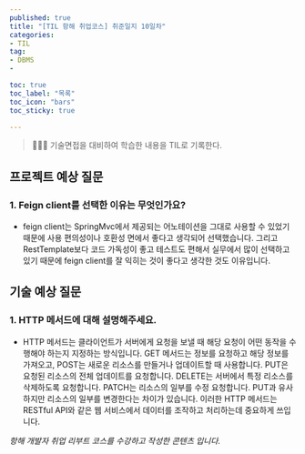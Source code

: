 ```yaml
---
published: true
title: "[TIL 항해 취업코스] 취준일지 10일차"
categories: 
- TIL
tag:
- DBMS
- 

toc: true
toc_label: "목록"
toc_icon: "bars"
toc_sticky: true

---
```

> 👩🏻‍💻 기술면접을 대비하여 학습한 내용을 TIL로 기록한다.

## 프로젝트 예상 질문
### 1. Feign client를 선택한 이유는 무엇인가요?
* feign client는 SpringMvc에서 제공되는 어노테이션을 그대로 사용할 수 있었기 때문에 사용 편의성이나 호환성 면에서 좋다고 생각되어 선택했습니다.
그리고 RestTemplate보다 코드 가독성이 좋고 테스트도 편해서 실무에서 많이 선택하고 있기 때문에 feign client를 잘 익히는 것이 좋다고 생각한 것도 이유입니다.

## 기술 예상 질문
### 1. HTTP 메서드에 대해 설명해주세요.
* HTTP 메서드는 클라이언트가 서버에게 요청을 보낼 때 해당 요청이 어떤 동작을 수행해야 하는지 지정하는 방식입니다. GET 메서드는 정보를 요청하고 해당 정보를 가져오고, POST는 새로운 리소스를 만들거나 업데이트할 때 사용합니다. PUT은 요청된 리소스의 전체 업데이트를 요청합니다. DELETE는 서버에서 특정 리소스를 삭제하도록 요청합니다. PATCH는 리소스의 일부를 수정 요청합니다. PUT과 유사하지만 리소스의 일부를 변경한다는 차이가 있습니다.
  이러한 HTTP 메서드는 RESTful API와 같은 웹 서비스에서 데이터를 조작하고 처리하는데 중요하게 쓰입니다.

_항해 개발자 취업 리부트 코스를 수강하고 작성한 콘텐츠 입니다._
